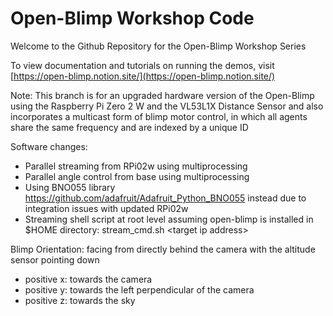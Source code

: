 # Open-Blimp Workshop Code
Welcome to the Github Repository for the Open-Blimp Workshop Series

To view documentation and tutorials on running the demos, visit [https://open-blimp.notion.site/](https://open-blimp.notion.site/)

Note: This branch is for an upgraded hardware version of the Open-Blimp using the Raspberry Pi Zero 2 W and the VL53L1X Distance Sensor and also incorporates a multicast form of blimp motor control, in which all agents share the same frequency and are indexed by a unique ID

Software changes:
- Parallel streaming from RPi02w using multiprocessing
- Parallel angle control from base using multiprocessing
- Using BNO055 library https://github.com/adafruit/Adafruit_Python_BNO055 instead due to integration issues with updated RPi02w
- Streaming shell script at root level assuming open-blimp is installed in $HOME directory: stream_cmd.sh \<target ip address\>

Blimp Orientation: facing from directly behind the camera with the altitude sensor pointing down
- positive x: towards the camera
- positive y: towards the left perpendicular of the camera
- positive z: towards the sky

